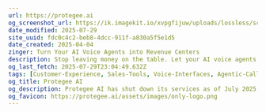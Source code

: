```yaml
---
url: https://protegee.ai
og_screenshot_url: https://ik.imagekit.io/xvpgfijuw/uploads/lossless/screenshots/20250528_Protegee_AI_og_screenshot.jpeg
date_modified: 2025-07-29
site_uuid: fdc0c4c2-beb8-4dcc-911f-a830a5f5e1d5
date_created: 2025-04-04
zinger: Turn Your AI Voice Agents into Revenue Centers
description: Stop leaving money on the table. Let your AI voice agents handle payments directly, turning every conversation into a potential transaction. It's as simple as one API call.
og_last_fetch: 2025-07-29T23:04:49.632Z
tags: [Customer-Experience, Sales-Tools, Voice-Interfaces, Agentic-Call-Centers, Virtual-Phone-Systems]
og_title: Protegee AI
og_description: Protegee AI has shut down its services as of July 2025. Thank                             you for being a part of our journey.
og_favicon: https://protegee.ai/assets/images/only-logo.png
---
```


